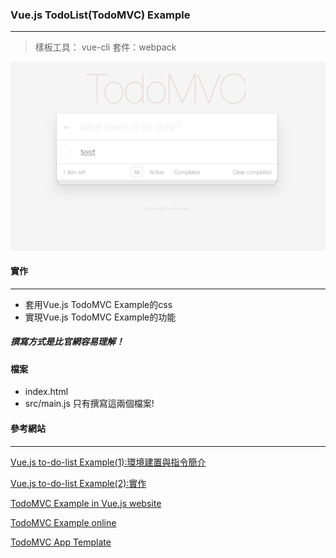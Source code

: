 ### Vue.js TodoList(TodoMVC) Example
<hr>

> 樣板工具： vue-cli
> 套件：webpack

<img src="src/assets/todoMVC.png" alt="todoMVC example">	

#### 實作
<hr>

- 套用Vue.js TodoMVC Example的css
- 實現Vue.js TodoMVC Example的功能

##### 撰寫方式是比官網容易理解！

#### 檔案
- index.html
- src/main.js 
只有撰寫這兩個檔案!

#### 參考網站
<hr>

[Vue.js to-do-list Example(1):環境建置與指令簡介](http://souffle77-blog.logdown.com/posts/7810584-vuejs-to-do-list-example-vuejs-todomvc-example)

[Vue.js to-do-list Example(2):實作](http://souffle77-blog.logdown.com/posts/7810707-vuejs-to-do-list-example-2-implementation-vuejs-todomvc-example)

[TodoMVC Example in Vue.js website](https://cn.vuejs.org/v2/examples/todomvc.html)

[TodoMVC Example online](http://todomvc.com/examples/vue/)

[TodoMVC App Template](https://github.com/tastejs/todomvc-app-template)
